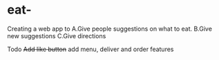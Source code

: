 # eat-
Creating a web app to 
A.Give people suggestions on what to eat. 
B.Give new suggestions
C.Give directions 

Todo 
~~Add like button~~
add menu, deliver and order features
